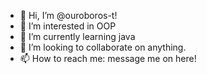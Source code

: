 - 👋 Hi, I’m @ouroboros-t!
- 👀 I’m interested in OOP
- 🌱 I’m currently learning java
- 💞️ I’m looking to collaborate on anything. 
- 📫 How to reach me: message me on here!

<!---
nightowltay/nightowltay is a ✨ special ✨ repository because its `README.md` (this file) appears on your GitHub profile.
You can click the Preview link to take a look at your changes.
--->

